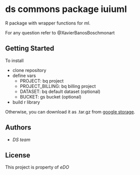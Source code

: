 # ds commons package iuiuml

R package with wrapper functions for ml.


For any question refer to @XavierBanosBoschmonart

## Getting Started

To install 

* clone repository
* define vars
  * PROJECT: bq project
  * PROJECT_BILLING: bq billing project
  * DATASET: bq default dataset (optional)
  * BUCKET: gs bucket (optional)
* build r library

Otherwise, you can download it as .tar.gz from [google storage](https://console.cloud.google.com/storage/browser/ds_commons_rlibrary_iuiu?organizationId=80431372572&project=ds-recommender).

## Authors

* *DS team* 

## License

This project is property of *eDO*


